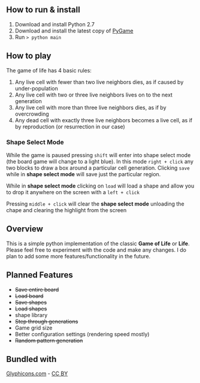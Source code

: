 ## How to run &amp; install

1. Download and install Python 2.7
1. Download and install the latest copy of [PyGame](http://www.pygame.org/news.html)
1. Run `> python main`

## How to play

The game of life has 4 basic rules:

1. Any live cell with fewer than two live neighbors dies, as if caused by under-population
1. Any live cell with two or three live neighbors lives on to the next generation
1. Any live cell with more than three live neighbors dies, as if by overcrowding
1. Any dead cell with exactly three live neighbors becomes a live cell, as if by reproduction (or resurrection in our case)

### Shape Select Mode
While the game is paused pressing `shift` will enter into shape select mode (the board game will change to a light blue).
In this mode `right + click` any two blocks to draw a box around a particular cell generation. Clicking `save` while in __shape select mode__ will save just the particular region.

While in __shape select mode__ clicking on `load` will load a shape and allow you to drop it anywhere on the screen with a `left + click`

Pressing `middle + click` will clear the __shape select mode__ unloading the chape and clearing the highlight from the screen

## Overview

This is a simple python implementation of the classic __Game of Life__ or __Life__.  Please feel free to experiment
with the code and make any changes.  I do plan to add some more features/functionality in the future.

## Planned Features

- ~~Save entire board~~
- ~~Load board~~
- ~~Save shapes~~
- ~~Load shapes~~
- shape library
- ~~Step through generations~~
- Game grid size
- Better configuration settings (rendering speed mostly)
- ~~Random pattern generation~~


## Bundled with
[Glyphicons.com](http://www.GLYPHICONS.com) - [CC BY](http://creativecommons.org/licenses/by/3.0/)
